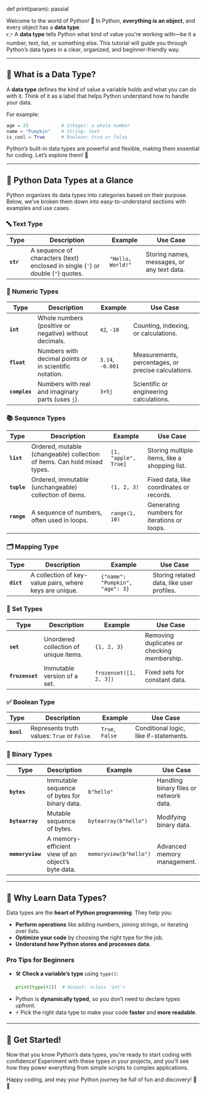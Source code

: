 def   print(param):
    passial

Welcome to the world of Python! 🌟 In Python, **everything is an object**, and every object has a **data type**.  
👉 A **data type** tells Python what kind of value you're working with—be it a number, text, list, or something else. This tutorial will guide you through Python’s data types in a clear, organized, and beginner-friendly way.

---

## 🔹 What is a Data Type?

A **data type** defines the kind of value a variable holds and what you can do with it. Think of it as a label that helps Python understand how to handle your data.

For example:
```python
age = 25            # Integer: a whole number
name = "Pumpkin"    # String: text
is_cool = True      # Boolean: true or false
```

Python’s built-in data types are powerful and flexible, making them essential for coding. Let’s explore them! 🚀

---

## 📖 Python Data Types at a Glance

Python organizes its data types into categories based on their purpose. Below, we’ve broken them down into easy-to-understand sections with examples and use cases.

### 🔤 Text Type
| Type | Description | Example | Use Case |
|------|-------------|---------|----------|
| **`str`** | A sequence of characters (text) enclosed in single (`'`) or double (`"`) quotes. | `"Hello, World!"` | Storing names, messages, or any text data. |

### 🔢 Numeric Types
| Type | Description | Example | Use Case |
|------|-------------|---------|----------|
| **`int`** | Whole numbers (positive or negative) without decimals. | `42`, `-10` | Counting, indexing, or calculations. |
| **`float`** | Numbers with decimal points or in scientific notation. | `3.14`, `-0.001` | Measurements, percentages, or precise calculations. |
| **`complex`** | Numbers with real and imaginary parts (uses `j`). | `3+5j` | Scientific or engineering calculations. |

### 📚 Sequence Types
| Type | Description | Example | Use Case |
|------|-------------|---------|----------|
| **`list`** | Ordered, mutable (changeable) collection of items. Can hold mixed types. | `[1, "apple", True]` | Storing multiple items, like a shopping list. |
| **`tuple`** | Ordered, immutable (unchangeable) collection of items. | `(1, 2, 3)` | Fixed data, like coordinates or records. |
| **`range`** | A sequence of numbers, often used in loops. | `range(1, 10)` | Generating numbers for iterations or loops. |

### 🗂 Mapping Type
| Type | Description | Example | Use Case |
|------|-------------|---------|----------|
| **`dict`** | A collection of key-value pairs, where keys are unique. | `{"name": "Pumpkin", "age": 3}` | Storing related data, like user profiles. |

### 🧩 Set Types
| Type | Description | Example | Use Case |
|------|-------------|---------|----------|
| **`set`** | Unordered collection of unique items. | `{1, 2, 3}` | Removing duplicates or checking membership. |
| **`frozenset`** | Immutable version of a set. | `frozenset([1, 2, 3])` | Fixed sets for constant data. |

### ✅ Boolean Type
| Type | Description | Example | Use Case |
|------|-------------|---------|----------|
| **`bool`** | Represents truth values: `True` or `False`. | `True`, `False` | Conditional logic, like if-statements. |

### 💾 Binary Types
| Type | Description | Example | Use Case |
|------|-------------|---------|----------|
| **`bytes`** | Immutable sequence of bytes for binary data. | `b"hello"` | Handling binary files or network data. |
| **`bytearray`** | Mutable sequence of bytes. | `bytearray(b"hello")` | Modifying binary data. |
| **`memoryview`** | A memory-efficient view of an object’s byte data. | `memoryview(b"hello")` | Advanced memory management. |

---

## 🌟 Why Learn Data Types?

Data types are the **heart of Python programming**. They help you:
- **Perform operations** like adding numbers, joining strings, or iterating over lists.
- **Optimize your code** by choosing the right type for the job.
- **Understand how Python stores and processes data**.

### Pro Tips for Beginners
- 🛠 **Check a variable’s type** using `type()`:  
  ```python
  print(type(42))  # Output: <class 'int'>
  ```
-  Python is **dynamically typed**, so you don’t need to declare types upfront.
- ⚡ Pick the right data type to make your code **faster** and **more readable**.

---

## 🎉 Get Started!

Now that you know Python’s data types, you’re ready to start coding with confidence! Experiment with these types in your projects, and you’ll see how they power everything from simple scripts to complex applications.

Happy coding, and may your Python journey be full of fun and discovery! 🐍✨